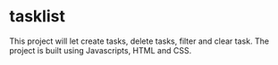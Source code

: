 # tasklist
This project will let create tasks, delete tasks, filter and clear task. The project is built using 
Javascripts, HTML and CSS.
